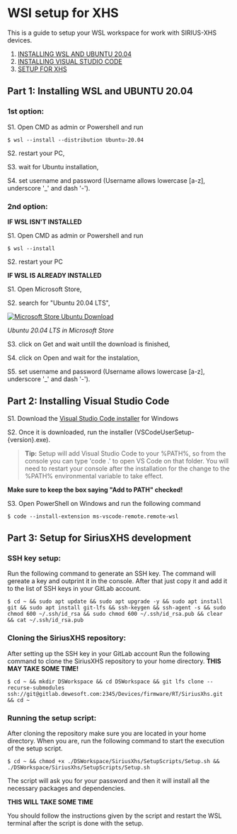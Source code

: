 # WSl setup for XHS
This is a guide to setup your WSL workspace for work with SIRIUS-XHS devices. 
1. [INSTALLING WSL AND UBUNTU 20.04](#part-1-installing-wsl-and-ubuntu-2004)
2. [INSTALLING VISUAL STUDIO CODE](#part-2-installing-visual-studio-code)
3. [SETUP FOR XHS](#part-3-setup-for-siriusxhs-development)

## Part 1: Installing WSL and UBUNTU 20.04

### **1st option:**
S1. Open CMD as admin or Powershell and run 
```console
$ wsl --install --distribution Ubuntu-20.04
```

S2. restart your PC,

S3. wait for Ubuntu installation,

S4. set username and password (Username allows lowercase [a-z], underscore '_' and dash '-').

### **2nd option:**

**IF WSL ISN'T INSTALLED**

S1. Open CMD as admin or Powershell and run 
```console
$ wsl --install
```

S2. restart your PC

**IF WSL IS ALREADY INSTALLED**

S1. Open Microsoft Store,

S2. search for "Ubuntu 20.04 LTS",

[![Microsoft Store Ubuntu Download](./SetupScripts/MicrosoftStoreUbunut.png "Microsoft Store Ubuntu Download")](https://www.microsoft.com/store/productId/9MTTCL66CPXJ?ocid=pdpshare)

*Ubuntu 20.04 LTS in Microsoft Store*

S3. click on Get and wait untill the download is finished,

S4. click on Open and wait for the instalation,

S5. set username and password (Username allows lowercase [a-z], underscore '_' and dash '-').

## Part 2: Installing Visual Studio Code

S1. Download the 
<a href="https://go.microsoft.com/fwlink/?LinkID=534107" class="external-link" target="_blank">Visual Studio Code installer</a>
for Windows

S2. Once it is downloaded, run the installer (VSCodeUserSetup-{version}.exe).

> **Tip:** Setup will add Visual Studio Code to your %PATH%, so from the console you can type 'code .' to open VS Code on that folder. You will need to restart your console after the installation for the change to the %PATH% environmental variable to take effect.

**Make sure to keep the box saying "Add to PATH" checked!**

S3. Open PowerShell on Windows and run the following command
```console
$ code --install-extension ms-vscode-remote.remote-wsl
```

## Part 3: Setup for SiriusXHS development

### **SSH key setup:**

Run the following command to generate an SSH key. The command will gereate a key and outprint it in the console. After that just copy it and add it to the list of SSH keys in your GitLab account.  
```console
$ cd ~ && sudo apt update && sudo apt upgrade -y && sudo apt install git && sudo apt install git-lfs && ssh-keygen && ssh-agent -s && sudo chmod 600 ~/.ssh/id_rsa && sudo chmod 600 ~/.ssh/id_rsa.pub && clear && cat ~/.ssh/id_rsa.pub
```

### **Cloning the SiriusXHS repository:**

After setting up the SSH key in your GitLab account Run the following command to clone the SiriusXHS repository to your home directory. **THIS MAY TAKE SOME TIME!**
```console
$ cd ~ && mkdir DSWorkspace && cd DSWorkspace && git lfs clone --recurse-submodules ssh://git@gitlab.dewesoft.com:2345/Devices/firmware/RT/SiriusXhs.git && cd ~
```

### **Running the setup script:**

After cloning the repository make sure you are located in your home directory. When you are, run the following command to start the execution of the setup script.
```console
$ cd ~ && chmod +x ./DSWorkspace/SiriusXhs/SetupScripts/Setup.sh && ./DSWorkspace/SiriusXhs/SetupScripts/Setup.sh
```

The script will ask you for your password and then it will install all the necessary packages and dependencies.

**THIS WILL TAKE SOME TIME**

You should follow the instructions given by the script and restart the WSL terminal after the script is done with the setup.

